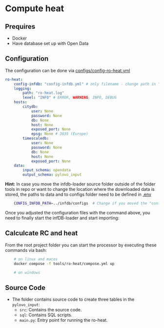 # Compute heat

## Prequires
- Docker
- Have database set up with Open Data

## Configuration
The configuration can be done via [configs/config-ro-heat.yml](configs/config-ro-heat.yml)
```yaml
ro-heat:
    config-infdb: "config-infdb.yml" # only filename - change path in ".env" file "CONFIG_INFDB_PATH"
    logging:
        path: "ro-heat.log"
        level: "INFO" # ERROR, WARNING, INFO, DEBUG
    hosts:
        citydb:
            user: None
            password: None
            db: None
            host: None
            exposed_port: None
            epsg: None # 3035 (Europe)
        timescaledb:
            user: None
            password: None
            db: None
            host: None
            exposed_port: None
    data:
        input_schema: opendata
        output_schema: pylovo_input
```
**Hint:** In case you move the infdb-loader source folder outside of the folder tools in repo or want to change the location where the downloaded data is stored, the paths to data and to configs folder need to be defined in [.env](.env)
```bash
    CONFIG_INFDB_PATH=../infdb/configs  # Change if you moved the "configs" folder
```

Once you adjusted the configuration files with the command above, you need to finally start the infDB-loader and start importing:

## Calculcate RC and heat
From the root project folder you can start the processor by executing these commands via bash:
```bash
    # on linux and macos
    docker compose -f tools/ro-heat/compose.yml up 

    # on windows
```

## Source Code
- The folder contains source code to create three tables in the `pylovo_input`:
    - `src`: Contains the source code.
    - `sql`: Contains SQL scripts.
    - `main.py`: Entry point for running the ro-heat.

